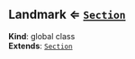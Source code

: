 
<base href="//D:/Personal/autotility/docs/">
<link rel="stylesheet" href="./dist/style.css" />
<a name="Landmark"></a>

## Landmark ⇐ [<code>Section</code>](#Section)
**Kind**: global class  
**Extends**: [<code>Section</code>](#Section)  

<script src="./dist/bundle.js" /></script>
		